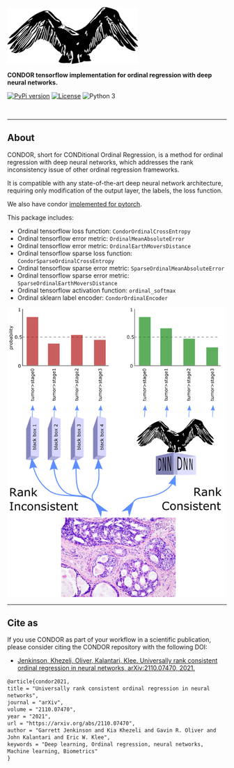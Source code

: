 
<img src="./img/condor.png" width=300>

**CONDOR tensorflow implementation for ordinal regression with deep neural networks.**

[![PyPi version](https://pypip.in/v/condor_tensorflow/badge.png)](https://pypi.org/project/condor_tensorflow/)
[![License](https://img.shields.io/badge/license-MIT-blue.svg)](https://github.com/raschka-research-group/condor_tensorflow/blob/main/LICENSE)
![Python 3](https://img.shields.io/badge/python-3-blue.svg)

<br>

---

## About  

CONDOR, short for CONDitional Ordinal Regression, is a method for ordinal regression with deep neural networks, 
which addresses the rank inconsistency issue of other ordinal regression frameworks.

It is compatible with any state-of-the-art deep neural network architecture,
requiring only modification of the output layer, the labels, the loss function.

We also have condor [implemented for pytorch](https://github.com/GarrettJenkinson/condor_pytorch).

This package includes:

  * Ordinal tensorflow loss function: `CondorOrdinalCrossEntropy`
  * Ordinal tensorflow error metric: `OrdinalMeanAbsoluteError`
  * Ordinal tensorflow error metric: `OrdinalEarthMoversDistance`
  * Ordinal tensorflow sparse loss function: `CondorSparseOrdinalCrossEntropy`
  * Ordinal tensorflow sparse error metric: `SparseOrdinalMeanAbsoluteError`
  * Ordinal tensorflow sparse error metric: `SparseOrdinalEarthMoversDistance`
  * Ordinal tensorflow activation function: `ordinal_softmax`
  * Ordinal sklearn label encoder: `CondorOrdinalEncoder`

<img src="./img/rankconsistent.png" width=500>

---

## Cite as
If you use CONDOR as part of your workflow in a scientific publication, please consider citing the CONDOR repository with the following DOI:

- [Jenkinson, Khezeli, Oliver, Kalantari, Klee. Universally rank consistent ordinal regression in neural networks, arXiv:2110.07470, 2021.](https://arxiv.org/abs/2110.07470)

```
@article{condor2021,
title = "Universally rank consistent ordinal regression in neural networks",
journal = "arXiv",
volume = "2110.07470",
year = "2021",
url = "https://arxiv.org/abs/2110.07470",
author = "Garrett Jenkinson and Kia Khezeli and Gavin R. Oliver and John Kalantari and Eric W. Klee",
keywords = "Deep learning, Ordinal regression, neural networks, Machine learning, Biometrics"
}
```
